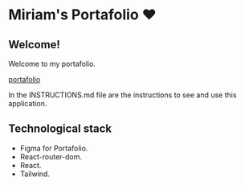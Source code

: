 # Miriam's Portafolio ♥︎

## Welcome!
Welcome to my portafolio.

[portafolio](https://raw.githubusercontent.com/MiriamNM/portafolio-miriam-nava/5360fb31f32a42de0d4deb59ac382eaec9785689/src/assets/portafolio.png)

In the INSTRUCTIONS.md file are the instructions to see and use this application.

## Technological stack
- Figma for Portafolio.
- React-router-dom.
- React.
- Tailwind.
